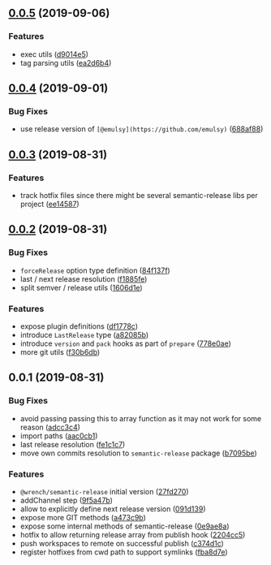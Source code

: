 ## [0.0.5](https://github.com/gavar/wrench/compare/v/semantic-release/0.0.4...v/semantic-release/0.0.5) (2019-09-06)


### Features

* exec utils ([d9014e5](https://github.com/gavar/wrench/commit/d9014e5))
* tag parsing utils ([ea2d6b4](https://github.com/gavar/wrench/commit/ea2d6b4))

## [0.0.4](https://github.com/gavar/wrench/compare/v/semantic-release/0.0.3...v/semantic-release/0.0.4) (2019-09-01)


### Bug Fixes

* use release version of `[@emulsy](https://github.com/emulsy)` ([688af88](https://github.com/gavar/wrench/commit/688af88))

## [0.0.3](https://github.com/gavar/wrench/compare/v/semantic-release/0.0.2...v/semantic-release/0.0.3) (2019-08-31)


### Features

* track hotfix files since there might be several semantic-release libs per project ([ee14587](https://github.com/gavar/wrench/commit/ee14587))



## [0.0.2](https://github.com/gavar/wrench/compare/v/semantic-release/0.0.1...v/semantic-release/0.0.2) (2019-08-31)


### Bug Fixes

* `forceRelease` option type definition ([84f137f](https://github.com/gavar/wrench/commit/84f137f))
* last / next release resolution ([f1885fe](https://github.com/gavar/wrench/commit/f1885fe))
* split semver / release utils ([1606d1e](https://github.com/gavar/wrench/commit/1606d1e))


### Features

* expose plugin definitions ([df1778c](https://github.com/gavar/wrench/commit/df1778c))
* introduce `LastRelease` type ([a82085b](https://github.com/gavar/wrench/commit/a82085b))
* introduce `version` and `pack` hooks as part of `prepare` ([778e0ae](https://github.com/gavar/wrench/commit/778e0ae))
* more git utils ([f30b6db](https://github.com/gavar/wrench/commit/f30b6db))



## 0.0.1 (2019-08-31)


### Bug Fixes

* avoid passing passing this to array function as it may not work for some reason ([adcc3c4](https://github.com/gavar/wrench/commit/adcc3c4))
* import paths ([aac0cb1](https://github.com/gavar/wrench/commit/aac0cb1))
* last release resolution ([fe1c1c7](https://github.com/gavar/wrench/commit/fe1c1c7))
* move own commits resolution to `semantic-release` package ([b7095be](https://github.com/gavar/wrench/commit/b7095be))


### Features

* `@wrench/semantic-release` initial version ([27fd270](https://github.com/gavar/wrench/commit/27fd270))
* addChannel step ([9f5a47b](https://github.com/gavar/wrench/commit/9f5a47b))
* allow to explicitly define next release version ([091d139](https://github.com/gavar/wrench/commit/091d139))
* expose more GIT methods ([a473c9b](https://github.com/gavar/wrench/commit/a473c9b))
* expose some internal methods of semantic-release ([0e9ae8a](https://github.com/gavar/wrench/commit/0e9ae8a))
* hotfix to allow returning release array from publish hook ([2204cc5](https://github.com/gavar/wrench/commit/2204cc5))
* push workspaces to remote on successful publish ([c374d1c](https://github.com/gavar/wrench/commit/c374d1c))
* register hotfixes from cwd path to support symlinks ([fba8d7e](https://github.com/gavar/wrench/commit/fba8d7e))
